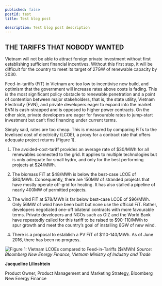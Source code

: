 ```yaml
---
published: false 
postId: test
title: Test blog post

description: Test blog post description
---
```

## THE TARIFFS THAT NOBODY WANTED

Vietnam will not be able to attract foreign private investment without first establishing sufficient financial incentives. Without this first step, it will be difficult for the country to meet its target of 27GW of renewable capacity by 2030. 

Feed-in-tariffs (FiT) in Vietnam are too low to incentivise new build, and optimism that the government will increase rates above costs is fading. This is the most significant policy obstacle to renewable penetration and a point of contention between major stakeholders, that is, the state utility, Vietnam Electricity (EVN), and private developers eager to expand into the market. EVN is cash-strapped and is opposed to higher power contracts. On the other side, private developers are eager for favourable rates to jump-start investment but can’t find financing under current terms. 

Simply said, rates are too cheap. This is measured by comparing FiTs to the levelised cost of electricity (LCOE), a proxy for a contract rate that offers adequate project returns (Figure 1). 

1.	The avoided-cost-tariff provides an average rate of $30/MWh for all renewables connected to the grid. It applies to multiple technologies but is only adequate for small hydro, and only for the best performing projects at $24/MWh. 

2.	The biomass FiT at $48/MWh is below the best-case LCOE of $80/MWh. Consequently, there are 150MW of stranded projects that have mostly operate off-grid for heating. It has also stalled a pipeline of nearly 400MW of permitted projects. 

3.	The wind FiT at $78/MWh is far below best-case LCOE of $96/MWh. Only 56MW of wind have been built but none use the official FiT.  Rather, developers negotiated one-off bilateral contracts with more favourable terms. Private developers and NGOs such as GIZ and the World Bank have repeatedly called for this tariff to be raised to $90-110/MWh to spur growth and meet the country’s goal of installing 6GW of new wind.  

4.	There is a proposal to establish a PV FiT of $110-140/MWh. As of June 2016, there has been no progress. 

![Figure 1:	Vietnam LCOEs compared to Feed-in-Tariffs ($/MWh)](http://global-climatescope.org/assets/images/content/CS2016_blog_Vietnam3_fig1.png)
*Source: Bloomberg New Energy Finance, Vietnam Ministry of Industry and Trade*

**Jacqueline Lilinshtein**

Product Owner, Product Management and Marketing Strategy, Bloomberg New Energy Finance
